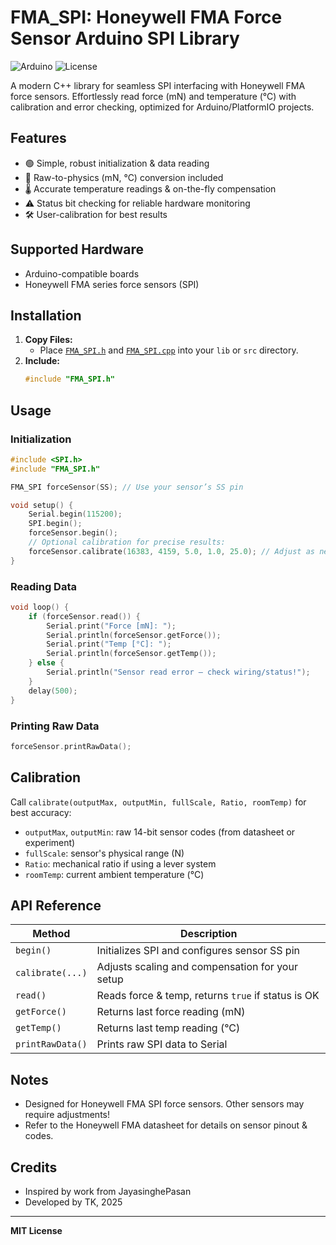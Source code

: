 # FMA_SPI: Honeywell FMA Force Sensor Arduino SPI Library

![Arduino](https://img.shields.io/badge/Platform-Arduino-blue?style=flat-square)
![License](https://img.shields.io/badge/License-MIT-green?style=flat-square)

A modern C++ library for seamless SPI interfacing with Honeywell FMA force sensors. Effortlessly read force (mN) and temperature (°C) with calibration and error checking, optimized for Arduino/PlatformIO projects.

## Features

- 🟢 Simple, robust initialization & data reading
- 📐 Raw-to-physics (mN, °C) conversion included
- 🌡️ Accurate temperature readings & on-the-fly compensation
- ⚠️ Status bit checking for reliable hardware monitoring
- 🛠️ User-calibration for best results

## Supported Hardware

- Arduino-compatible boards
- Honeywell FMA series force sensors (SPI)

## Installation

1. **Copy Files:**
   - Place [`FMA_SPI.h`](FMA_SPI.h) and [`FMA_SPI.cpp`](FMA_SPI.cpp) into your `lib` or `src` directory.
2. **Include:**  
   ```cpp
   #include "FMA_SPI.h"
   ```

## Usage

### Initialization

```cpp
#include <SPI.h>
#include "FMA_SPI.h"

FMA_SPI forceSensor(SS); // Use your sensor’s SS pin

void setup() {
    Serial.begin(115200);
    SPI.begin();
    forceSensor.begin();
    // Optional calibration for precise results:
    forceSensor.calibrate(16383, 4159, 5.0, 1.0, 25.0); // Adjust as needed
}
```

### Reading Data

```cpp
void loop() {
    if (forceSensor.read()) {
        Serial.print("Force [mN]: ");
        Serial.println(forceSensor.getForce());
        Serial.print("Temp [°C]: ");
        Serial.println(forceSensor.getTemp());
    } else {
        Serial.println("Sensor read error – check wiring/status!");
    }
    delay(500);
}
```

### Printing Raw Data

```cpp
forceSensor.printRawData();
```

## Calibration

Call `calibrate(outputMax, outputMin, fullScale, Ratio, roomTemp)` for best accuracy:

- `outputMax`, `outputMin`: raw 14-bit sensor codes (from datasheet or experiment)
- `fullScale`: sensor's physical range (N)
- `Ratio`: mechanical ratio if using a lever system
- `roomTemp`: current ambient temperature (°C)

## API Reference

| Method        | Description                                                 |
|---------------|-------------------------------------------------------------|
| `begin()`     | Initializes SPI and configures sensor SS pin                |
| `calibrate(...)` | Adjusts scaling and compensation for your setup       |
| `read()`      | Reads force & temp, returns `true` if status is OK          |
| `getForce()`  | Returns last force reading (mN)                             |
| `getTemp()`   | Returns last temp reading (°C)                              |
| `printRawData()` | Prints raw SPI data to Serial                          |


## Notes

- Designed for Honeywell FMA SPI force sensors. Other sensors may require adjustments!
- Refer to the Honeywell FMA datasheet for details on sensor pinout & codes.

## Credits

- Inspired by work from JayasinghePasan
- Developed by TK, 2025

---

**MIT License**
